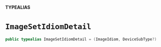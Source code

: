 **TYPEALIAS**

# `ImageSetIdiomDetail`

```swift
public typealias ImageSetIdiomDetail = (ImageIdiom, DeviceSubType?)
```
